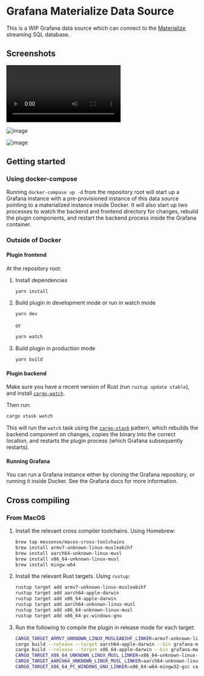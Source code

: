 # Grafana Materialize Data Source

This is a WIP Grafana data source which can connect to the [Materialize][] streaming SQL database.

## Screenshots

![image](https://raw.githubusercontent.com/sd2k/grafana-materialize-datasource/main/src/img/getting-started.mov)

![image](https://raw.githubusercontent.com/sd2k/grafana-materialize-datasource/main/src/img/query.png)

![image](https://raw.githubusercontent.com/sd2k/grafana-materialize-datasource/main/src/img/transforms.png)

## Getting started

### Using docker-compose

Running `docker-compose up -d` from the repository root will start up a Grafana instance with a
pre-provisioned instance of this data source pointing to a materialized instance inside Docker. It
will also start up two processes to watch the backend and frontend directory for changes,
rebuild the plugin components, and restart the backend process inside the Grafana container.

### Outside of Docker

#### Plugin frontend

At the repository root:

1. Install dependencies

   ```bash
   yarn install
   ```

2. Build plugin in development mode or run in watch mode

   ```bash
   yarn dev
   ```

   or

   ```bash
   yarn watch
   ```

3. Build plugin in production mode

   ```bash
   yarn build
   ```

#### Plugin backend

Make sure you have a recent version of Rust (run `rustup update stable`), and install [`cargo-watch`].

Then run:

```bash
cargo xtask watch
```

This will run the `watch` task using the [`cargo-xtask`] pattern, which rebuilds the backend component on changes, copies the binary into the correct location, and restarts the plugin process (which Grafana subsequently restarts).

#### Running Grafana

You can run a Grafana instance either by cloning the Grafana repository, or running it inside Docker. See the Grafana docs for more information.

## Cross compiling

### From MacOS

1. Install the relevant cross compiler toolchains. Using Homebrew:

   ```bash
   brew tap messense/macos-cross-toolchains
   brew install armv7-unknown-linux-musleabihf
   brew install aarch64-unknown-linux-musl
   brew install x86_64-unknown-linux-musl
   brew install mingw-w64
   ```

2. Install the relevant Rust targets. Using `rustup`:

   ```bash
   rustup target add armv7-unknown-linux-musleabihf
   rustup target add aarch64-apple-darwin
   rustup target add x86_64-apple-darwin
   rustup target add aarch64-unknown-linux-musl
   rustup target add x86_64-unknown-linux-musl
   rustup target add x86_64-pc-windows-gnu
   ```

3. Run the following to compile the plugin in release mode for each target:

   ```bash
   CARGO_TARGET_ARMV7_UNKNOWN_LINUX_MUSLEABIHF_LINKER=armv7-unknown-linux-musleabihf-ld cargo build --release --target armv7-unknown-linux-musleabihf --bin grafana-materialize-datasource
   cargo build --release --target aarch64-apple-darwin --bin grafana-materialize-datasource
   cargo build --release --target x86_64-apple-darwin --bin grafana-materialize-datasource
   CARGO_TARGET_X86_64_UNKNOWN_LINUX_MUSL_LINKER=x86_64-unknown-linux-musl-gcc cargo build --release --target x86_64-unknown-linux-musl --bin grafana-materialize-datasource
   CARGO_TARGET_AARCH64_UNKNOWN_LINUX_MUSL_LINKER=aarch64-unknown-linux-musl-gcc cargo build --release --target aarch64-unknown-linux-musl --bin grafana-materialize-datasource
   CARGO_TARGET_X86_64_PC_WINDOWS_GNU_LINKER=x86_64-w64-mingw32-gcc cargo build --release --target x86_64-pc-windows-gnu --bin grafana-materialize-datasource
   ```

[`cargo-xtask`]: https://github.com/matklad/cargo-xtask
[`cargo-watch`]: https://github.com/watchexec/cargo-watch/
[Materialize]: https://materialize.com

